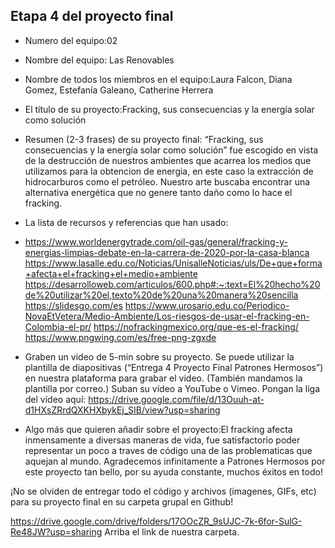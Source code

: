 ## Etapa 4 del proyecto final

- Numero del equipo:02
- Nombre del equipo: Las Renovables
- Nombre de todos los miembros en el equipo:Laura Falcon, Diana Gomez, Estefanía Galeano, Catherine Herrera
- El título de su proyecto:Fracking, sus consecuencias y la energía solar como solución
- Resumen (2-3 frases) de su proyecto final: “Fracking, sus consecuencias y la energía solar como solución” fue escogido en vista de la destrucción de nuestros ambientes que acarrea los medios que utilizamos para la obtencion de energia, en este caso la extracción de hidrocarburos como el petróleo. Nuestro arte buscaba encontrar una alternativa energética que no genere tanto daño como lo hace el fracking.
- La lista de recursos y referencias que han usado:
-  https://www.worldenergytrade.com/oil-gas/general/fracking-y-energias-limpias-debate-en-la-carrera-de-2020-por-la-casa-blanca https://www.lasalle.edu.co/Noticias/UnisalleNoticias/uls/De+que+forma+afecta+el+fracking+el+medio+ambiente https://desarrolloweb.com/articulos/600.php#:~:text=El%20hecho%20de%20utilizar%20el,texto%20de%20una%20manera%20sencilla https://slidesgo.com/es https://www.urosario.edu.co/Periodico-NovaEtVetera/Medio-Ambiente/Los-riesgos-de-usar-el-fracking-en-Colombia-el-pr/ https://nofrackingmexico.org/que-es-el-fracking/ https://www.pngwing.com/es/free-png-zgxde
- Graben un video de 5-min sobre su proyecto. Se puede utilizar la plantilla de diapositivas (“Entrega 4 Proyecto Final Patrones Hermosos”) en nuestra plataforma para grabar el video. (También mandamos la plantilla por correo.) Suban su vídeo a YouTube o Vimeo. Pongan la liga del vídeo aquí: https://drive.google.com/file/d/13Ouuh-at-d1HXsZRrdQXKHXbykEj_SIB/view?usp=sharing

- Algo más que quieren añadir sobre el proyecto:El fracking afecta inmensamente a diversas maneras de vida, fue satisfactorio poder representar un poco a traves de código una de las problematicas que aquejan al mundo. 
Agradecemos infinitamente a Patrones Hermosos por este proyecto tan bello, por su ayuda constante,  muchos éxitos en todo!

¡No se olviden de entregar todo el código y archivos (imagenes, GIFs, etc) para su proyecto final en su carpeta grupal en Github!

https://drive.google.com/drive/folders/17OOcZR_9sUJC-7k-6for-SulG-Re48JW?usp=sharing
Arriba el link de nuestra carpeta. 
